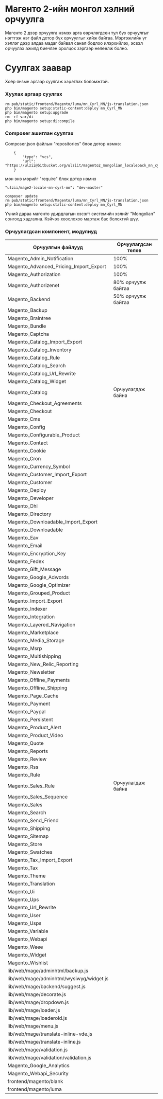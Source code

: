 # Магенто 2-ийн монгол хэлний орчуулга

Магенто 2 дээр орчуулга нэмэх арга өөрчлөгдсөн тул бүх орчуулгыг нэгтгэж 
нэг файл дотор бүх орчуулгыг хийж байгаа. Мэргэжлийн үг хэллэг дээр алдаа
мадаг байвал санал бодлоо илэрхийлэх, эсвэл орчуулах ажилд биечлэн оролцох 
зэргээр нөлөөлж болно.

# Суулгах заавар

Хоёр янзын аргаар суулгаж хэрэглэх боломжтой. 

### Хуулах аргаар суулгах

```
rm pub/static/frontend/Magento/luma/mn_Cyrl_MN/js-translation.json
php bin/magento setup:static-content:deploy mn_Cyrl_MN
php bin/magento setup:upgrade
rm -rf var/di
php bin/magento setup:di:compile
```


### Composer ашиглан суулгах

Composer.json файлын "repositories" блок дотор нэмнэ:   

```
    {
        "type": "vcs",
        "url": "https://ulzii@bitbucket.org/ulziit/magento2_mongolian_localepack_mn_cyrl_mn.git"
    }
```   
 
мөн энэ мөрийг "require" блок дотор нэмнэ

``` 
"ulzii/mage2-locale-mn-cyrl-mn": "dev-master"
```


```
composer update
rm pub/static/frontend/Magento/luma/mn_Cyrl_MN/js-translation.json
php bin/magento setup:static-content:deploy mn_Cyrl_MN
```


Үүний дараа магенто удирдлагын хэсэгт системийн хэлийг "Mongolian" сонгоод хадгална. Кэйчээ хоослохоо мартаж бас болохгүй шүү.


### Орчуулагдсан компонент, модулиуд 

|Орчуулгын файлууд|Орчуулагдсан төлөв|
|---|---|
|Magento_Admin_Notification|100%|
|Magento_Advanced_Pricing_Import_Export|100%|
|Magento_Authorization|100%|
|Magento_Authorizenet|80% орчуулж байгаа|
|Magento_Backend|50% орчуулж байгаа|
|Magento_Backup| |
|Magento_Braintree| |
|Magento_Bundle| |
|Magento_Captcha| |
|Magento_Catalog_Import_Export| |
|Magento_Catalog_Inventory| |
|Magento_Catalog_Rule| |
|Magento_Catalog_Search| |
|Magento_Catalog_Url_Rewrite| |
|Magento_Catalog_Widget| |
|Magento_Catalog|Орчуулагдаж байна|
|Magento_Checkout_Agreements| |
|Magento_Checkout| |
|Magento_Cms| |
|Magento_Config| |
|Magento_Configurable_Product| |
|Magento_Contact| |
|Magento_Cookie| |
|Magento_Cron| |
|Magento_Currency_Symbol| |
|Magento_Customer_Import_Export| |
|Magento_Customer| |
|Magento_Deploy| |
|Magento_Developer| |
|Magento_Dhl| |
|Magento_Directory| |
|Magento_Downloadable_Import_Export| |
|Magento_Downloadable| |
|Magento_Eav| |
|Magento_Email| |
|Magento_Encryption_Key| |
|Magento_Fedex| |
|Magento_Gift_Message| |
|Magento_Google_Adwords| |
|Magento_Google_Optimizer| |
|Magento_Grouped_Product| |
|Magento_Import_Export| |
|Magento_Indexer| |
|Magento_Integration| |
|Magento_Layered_Navigation| |
|Magento_Marketplace| |
|Magento_Media_Storage| |
|Magento_Msrp| |
|Magento_Multishipping| |
|Magento_New_Relic_Reporting| |
|Magento_Newsletter| |
|Magento_Offline_Payments| |
|Magento_Offline_Shipping| |
|Magento_Page_Cache| |
|Magento_Payment| |
|Magento_Paypal| |
|Magento_Persistent| |
|Magento_Product_Alert| |
|Magento_Product_Video| |
|Magento_Quote| |
|Magento_Reports| |
|Magento_Review| |
|Magento_Rss| |
|Magento_Rule| |
|Magento_Sales_Rule|Орчуулагдаж байна|
|Magento_Sales_Sequence| |
|Magento_Sales| |
|Magento_Search| |
|Magento_Send_Friend| |
|Magento_Shipping| |
|Magento_Sitemap| |
|Magento_Store| |
|Magento_Swatches| |
|Magento_Tax_Import_Export| |
|Magento_Tax| |
|Magento_Theme| |
|Magento_Translation| |
|Magento_Ui| |
|Magento_Ups| |
|Magento_Url_Rewrite| |
|Magento_User| |
|Magento_Usps| |
|Magento_Variable| |
|Magento_Webapi| |
|Magento_Weee| |
|Magento_Widget| |
|Magento_Wishlist| |
|lib/web/mage/adminhtml/backup.js| |
|lib/web/mage/adminhtml/wysiwyg/widget.js| |
|lib/web/mage/backend/suggest.js| |
|lib/web/mage/decorate.js| |
|lib/web/mage/dropdown.js| |
|lib/web/mage/loader.js| |
|lib/web/mage/loaderold.js| |
|lib/web/mage/menu.js| |
|lib/web/mage/translate-inline-vde.js| |
|lib/web/mage/translate-inline.js| |
|lib/web/mage/validation.js| |
|lib/web/mage/validation/validation.js| |
|Magento_Google_Analytics| |
|Magento_Webapi_Security| |
|frontend/magento/blank| |
|frontend/magento/luma| |
